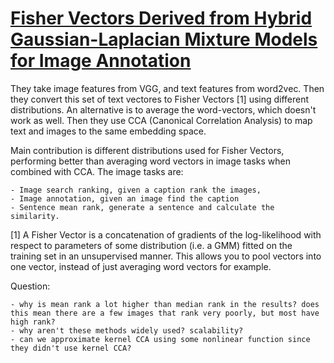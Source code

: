 
# [Fisher Vectors Derived from Hybrid Gaussian-Laplacian Mixture Models for Image Annotation](https://arxiv.org/pdf/1411.7399.pdf)

They take image features from VGG, and text features from word2vec. Then they convert this set of text vectores to Fisher Vectors [1] using different distributions. An alternative is to average the word-vectors, which doesn't work as well. Then they use CCA (Canonical Correlation Analysis) to map text and images to the same embedding space.

Main contribution is different distributions used for Fisher Vectors, performing better than averaging word vectors in image tasks when combined with CCA. The image tasks are:

	- Image search ranking, given a caption rank the images, 
	- Image annotation, given an image find the caption 
	- Sentence mean rank, generate a sentence and calculate the similarity.


[1] A Fisher Vector is a concatenation of gradients of the log-likelihood with respect to parameters of some distribution (i.e. a GMM) fitted on the training set in an unsupervised manner. This allows you to pool vectors into one vector, instead of just averaging word vectors for example.


Question:

	- why is mean rank a lot higher than median rank in the results? does this mean there are a few images that rank very poorly, but most have high rank?
	- why aren't these methods widely used? scalability?
	- can we approximate kernel CCA using some nonlinear function since they didn't use kernel CCA?
